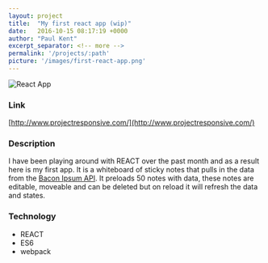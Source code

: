 ```yaml
---
layout: project
title:  "My first react app (wip)"
date:   2016-10-15 08:17:19 +0000
author: "Paul Kent"
excerpt_separator: <!-- more -->
permalink: '/projects/:path'
picture: '/images/first-react-app.png'
---
```

![React App]({{site.baseurl}}/images/first-react-app.png)

### Link
[http://www.projectresponsive.com/](http://www.projectresponsive.com/)

### Description
I have been playing around with REACT over the past month and as a result here is my first app. It is a whiteboard of sticky notes that pulls in the data from the [Bacon Ipsum API](https://baconipsum.com/json-api/). It preloads 50 notes with data, these notes are editable, moveable and can be deleted but on reload it will refresh the data and states.

### Technology
* REACT
* ES6
* webpack
